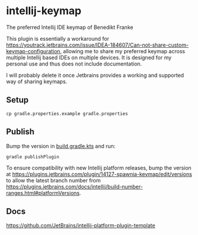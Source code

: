 # intellij-keymap

The preferred Intellij IDE keymap of Benedikt Franke

This plugin is essentially a workaround for https://youtrack.jetbrains.com/issue/IDEA-184607/Can-not-share-custom-keymap-configuration,
allowing me to share my preferred keymap across multiple Intellij based IDEs on multiple devices.
It is designed for my personal use and thus does not include documentation.

I will probably delete it once Jetbrains provides a working and supported way of sharing keymaps.

## Setup

    cp gradle.properties.example gradle.properties

## Publish

Bump the version in [build.gradle.kts](build.gradle.kts) and run:

    gradle publishPlugin

To ensure compatibility with new Intellij platform releases, bump the version at https://plugins.jetbrains.com/plugin/14127-spawnia-keymap/edit/versions
to allow the latest branch number from https://plugins.jetbrains.com/docs/intellij/build-number-ranges.html#platformVersions.

## Docs

https://github.com/JetBrains/intellij-platform-plugin-template
